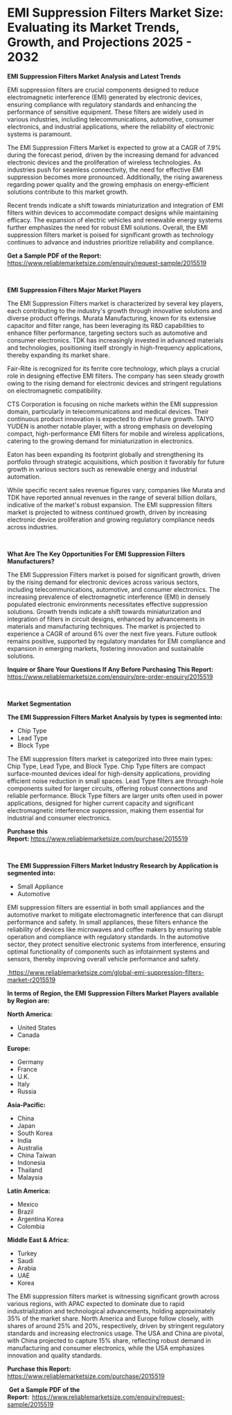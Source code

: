 <p><h1>EMI Suppression Filters Market Size: Evaluating its Market Trends, Growth, and Projections 2025 - 2032</h1></p><p><strong>EMI Suppression Filters Market Analysis and Latest Trends</strong></p>
<p><p>EMI suppression filters are crucial components designed to reduce electromagnetic interference (EMI) generated by electronic devices, ensuring compliance with regulatory standards and enhancing the performance of sensitive equipment. These filters are widely used in various industries, including telecommunications, automotive, consumer electronics, and industrial applications, where the reliability of electronic systems is paramount. </p><p>The EMI Suppression Filters Market is expected to grow at a CAGR of 7.9% during the forecast period, driven by the increasing demand for advanced electronic devices and the proliferation of wireless technologies. As industries push for seamless connectivity, the need for effective EMI suppression becomes more pronounced. Additionally, the rising awareness regarding power quality and the growing emphasis on energy-efficient solutions contribute to this market growth. </p><p>Recent trends indicate a shift towards miniaturization and integration of EMI filters within devices to accommodate compact designs while maintaining efficacy. The expansion of electric vehicles and renewable energy systems further emphasizes the need for robust EMI solutions. Overall, the EMI suppression filters market is poised for significant growth as technology continues to advance and industries prioritize reliability and compliance.</p></p>
<p><strong>Get a Sample PDF of the Report:&nbsp;</strong> <a href="https://www.reliablemarketsize.com/enquiry/request-sample/2015519?utm_campaign=3532&utm_medium=2&utm_source=Github&utm_content=ia&utm_term=15042025&utm_id=emi-suppression-filters">https://www.reliablemarketsize.com/enquiry/request-sample/2015519</a></p>
<p>&nbsp;</p>
<p><strong>EMI Suppression Filters Major Market Players</strong></p>
<p><p>The EMI Suppression Filters market is characterized by several key players, each contributing to the industry's growth through innovative solutions and diverse product offerings. Murata Manufacturing, known for its extensive capacitor and filter range, has been leveraging its R&D capabilities to enhance filter performance, targeting sectors such as automotive and consumer electronics. TDK has increasingly invested in advanced materials and technologies, positioning itself strongly in high-frequency applications, thereby expanding its market share.</p><p>Fair-Rite is recognized for its ferrite core technology, which plays a crucial role in designing effective EMI filters. The company has seen steady growth owing to the rising demand for electronic devices and stringent regulations on electromagnetic compatibility.</p><p>CTS Corporation is focusing on niche markets within the EMI suppression domain, particularly in telecommunications and medical devices. Their continuous product innovation is expected to drive future growth. TAIYO YUDEN is another notable player, with a strong emphasis on developing compact, high-performance EMI filters for mobile and wireless applications, catering to the growing demand for miniaturization in electronics.</p><p>Eaton has been expanding its footprint globally and strengthening its portfolio through strategic acquisitions, which position it favorably for future growth in various sectors such as renewable energy and industrial automation.</p><p>While specific recent sales revenue figures vary, companies like Murata and TDK have reported annual revenues in the range of several billion dollars, indicative of the market's robust expansion. The EMI suppression filters market is projected to witness continued growth, driven by increasing electronic device proliferation and growing regulatory compliance needs across industries.</p></p>
<p>&nbsp;</p>
<p><strong>What Are The Key Opportunities For EMI Suppression Filters Manufacturers?</strong></p>
<p><p>The EMI Suppression Filters market is poised for significant growth, driven by the rising demand for electronic devices across various sectors, including telecommunications, automotive, and consumer electronics. The increasing prevalence of electromagnetic interference (EMI) in densely populated electronic environments necessitates effective suppression solutions. Growth trends indicate a shift towards miniaturization and integration of filters in circuit designs, enhanced by advancements in materials and manufacturing techniques. The market is projected to experience a CAGR of around 6% over the next five years. Future outlook remains positive, supported by regulatory mandates for EMI compliance and expansion in emerging markets, fostering innovation and sustainable solutions.</p></p>
<p><strong>Inquire or Share Your Questions If Any Before Purchasing This Report:</strong> <a href="https://www.reliablemarketsize.com/enquiry/pre-order-enquiry/2015519?utm_campaign=3532&utm_medium=2&utm_source=Github&utm_content=ia&utm_term=15042025&utm_id=emi-suppression-filters">https://www.reliablemarketsize.com/enquiry/pre-order-enquiry/2015519</a></p>
<p>&nbsp;</p>
<p><strong>Market Segmentation</strong></p>
<p><strong>The EMI Suppression Filters Market Analysis by types is segmented into:</strong></p>
<p><ul><li>Chip Type</li><li>Lead Type</li><li>Block Type</li></ul></p>
<p><p>The EMI suppression filters market is categorized into three main types: Chip Type, Lead Type, and Block Type. Chip Type filters are compact surface-mounted devices ideal for high-density applications, providing efficient noise reduction in small spaces. Lead Type filters are through-hole components suited for larger circuits, offering robust connections and reliable performance. Block Type filters are larger units often used in power applications, designed for higher current capacity and significant electromagnetic interference suppression, making them essential for industrial and consumer electronics.</p></p>
<p><strong>Purchase this Report:&nbsp;</strong><a href="https://www.reliablemarketsize.com/purchase/2015519?utm_campaign=3532&utm_medium=2&utm_source=Github&utm_content=ia&utm_term=15042025&utm_id=emi-suppression-filters">https://www.reliablemarketsize.com/purchase/2015519</a></p>
<p>&nbsp;</p>
<p><strong>The EMI Suppression Filters Market Industry Research by Application is segmented into:</strong></p>
<p><ul><li>Small Appliance</li><li>Automotive</li></ul></p>
<p><p>EMI suppression filters are essential in both small appliances and the automotive market to mitigate electromagnetic interference that can disrupt performance and safety. In small appliances, these filters enhance the reliability of devices like microwaves and coffee makers by ensuring stable operation and compliance with regulatory standards. In the automotive sector, they protect sensitive electronic systems from interference, ensuring optimal functionality of components such as infotainment systems and sensors, thereby improving overall vehicle performance and safety.</p></p>
<p><a href="https://www.reliablemarketsize.com/global-emi-suppression-filters-market-r2015519?utm_campaign=3532&utm_medium=2&utm_source=Github&utm_content=ia&utm_term=15042025&utm_id=emi-suppression-filters">&nbsp;https://www.reliablemarketsize.com/global-emi-suppression-filters-market-r2015519</a></p>
<p><strong>In terms of Region, the EMI Suppression Filters Market Players available by Region are:</strong></p>
<p>
    <p> <strong> North America: </strong>
        <ul>
            <li>United States</li>
            <li>Canada</li>
        </ul>
        </p> 
    <p> <strong> Europe: </strong>
        <ul>
            <li>Germany</li>
            <li>France</li>
            <li>U.K.</li>
            <li>Italy</li>
            <li>Russia</li>
        </ul>
        </p> 
    <p> <strong> Asia-Pacific: </strong>
        <ul>
            <li>China</li>
            <li>Japan</li>
            <li>South Korea</li>
            <li>India</li>
            <li>Australia</li>
            <li>China Taiwan</li>
            <li>Indonesia</li>
            <li>Thailand</li>
            <li>Malaysia</li>
        </ul>
        </p> 
    <p> <strong> Latin America: </strong>
        <ul>
            <li>Mexico</li>
            <li>Brazil</li>
            <li>Argentina Korea</li>
            <li>Colombia</li>
        </ul>
        </p> 
    <p> <strong> Middle East & Africa: </strong>
        <ul>
            <li>Turkey</li>
            <li>Saudi</li>
            <li>Arabia</li>
            <li>UAE</li>
            <li>Korea</li>
        </ul>
    </p>
    </p>
<p><p>The EMI suppression filters market is witnessing significant growth across various regions, with APAC expected to dominate due to rapid industrialization and technological advancements, holding approximately 35% of the market share. North America and Europe follow closely, with shares of around 25% and 20%, respectively, driven by stringent regulatory standards and increasing electronics usage. The USA and China are pivotal, with China projected to capture 15% share, reflecting robust demand in manufacturing and consumer electronics, while the USA emphasizes innovation and quality standards.</p></p>
<p><strong>Purchase this Report: </strong><a href="https://www.reliablemarketsize.com/purchase/2015519?utm_campaign=3532&utm_medium=2&utm_source=Github&utm_content=ia&utm_term=15042025&utm_id=emi-suppression-filters">https://www.reliablemarketsize.com/purchase/2015519</a></p>
<p>&nbsp;<strong>Get a Sample PDF of the Report:&nbsp;&nbsp;</strong><a href="https://www.reliablemarketsize.com/enquiry/request-sample/2015519?utm_campaign=3532&utm_medium=2&utm_source=Github&utm_content=ia&utm_term=15042025&utm_id=emi-suppression-filters">https://www.reliablemarketsize.com/enquiry/request-sample/2015519</a></p>
<p><strong></strong></p>
<p><p></p><p></p><p></p></p>